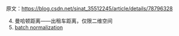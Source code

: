 原文：https://blog.csdn.net/sinat_35512245/article/details/78796328

4. 曼哈顿距离——出租车距离，仅限二维空间
8. [batch normalization](https://blog.csdn.net/hjimce/article/details/50866313)
